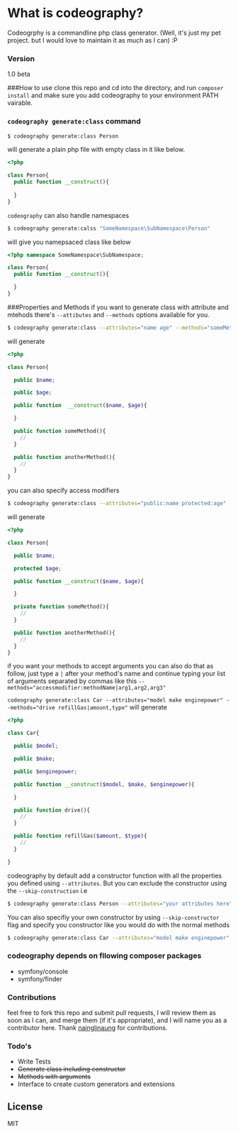 # What is codeography?

Codeogrphy is a commandline php class generator. (Well, it's just my pet project. but I would love to maintain it as much as I can) :P

### Version
1.0 beta

###How to use
clone this repo and cd into the directory, and run `composer install` and make sure you add codeography to your environment PATH vairable.
### `codeography generate:class` command
```sh
$ codeography generate:class Person
```
will generate a plain php file with empty class in it like below.
```php
<?php 

class Person{
  public function __construct(){
    
  }
}
```
`codeography` can also handle namespaces
```sh
$ codeography generate:calss "SomeNamespace\SubNamespace\Person"
```
will give you namepsaced class like below
```php
<?php namespace SomeNamespace\SubNamespace;

class Person{
  public function __construct(){

  }
}
```

###Properties and Methods
if you want to generate class with attribute and mtehods there's `--attibutes` and `--methods` options available for you.
```sh
$ codeography generate:class --attributes="name age" --methods="someMethod anotherMethod" Person
```

will generate
```php
<?php 

class Person{

  public $name;

  public $age;

  public function  __construct($name, $age){

  }

  public function someMethod(){
    //
  }

  public function anotherMethod(){
    //
  }
}
```

you can also specify access modifiers
```sh
$ codeography generate:class --attributes="public:name protected:age" --methods="private:someMethod public:anotherMethod" Person
```
will generate
```php
<?php 

class Person{

  public $name;

  protected $age;

  public function __construct($name, $age){

  }

  private function someMethod(){
    //
  }

  public function anotherMethod(){
    //
  }
}
```

if you want your methods to accept arguments you can also do that as follow,
just type a `|` after your method's name and continue typing your list of arguments separated by commas like this 
`--methods="accessmodifier:methodName|arg1,arg2,arg3"`

`codeography generate:class Car --attributes="model make enginepower" --methods="drive refillGas|amount,type"`
will generate 

```php
<?php 

class Car{

  public $model;

  public $make;

  public $enginepower;

  public function __construct($model, $make, $enginepower){

  }

  public function drive(){
    //
  }

  public function refillGas($amount, $type){
    //
  }

}
```

codeography by default add a constructor function with all the properties you defined using `--attributes`.
But you can exclude the constructor using the `--skip-construction`
i.e

```sh
$ codeography generate:class Person --attributes="your attributes here" --methods="your methods here" --skip-constructor
```
You can also specifiy your own constructor by using `--skip-constructor` flag and specify you constructor like you
would do with the normal methods

```sh
$ codeography generate:class Car --attributes="model make enginepower" --skip-constructor --methods="__construct|model,make drive refillGas|amount,type"
```

### codeography depends on fllowing composer packages
- symfony/console
- symfony/finder

### Contributions
feel free to fork this repo and submit pull requests, I will review them as soon as I can,
and merge them (if it's appropriate), and I will name you as a contributor here.
Thank [nainglinaung](http://github.com/nainglinaung) for contributions.
### Todo's

 - Write Tests
 - <del>Generate class including constructor</del>
 - <del>Methods with arguments</del>
 - Interface to create custom generators and extensions

License
----

MIT